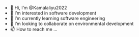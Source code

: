 - 👋 Hi, I’m @Kamalaliyu2022
- 👀 I’m interested in software development
- 🌱 I’m currently learning software engineering
- 💞️ I’m looking to collaborate on environmental development
- 📫 How to reach me ...

<!---
Kamalaliyu2022/Kamalaliyu2022 is a ✨ special ✨ repository because its `README.md` (this file) appears on your GitHub profile.
You can click the Preview link to take a look at your changes.
--->
